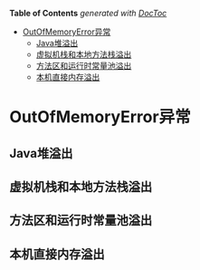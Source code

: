 <!-- START doctoc generated TOC please keep comment here to allow auto update -->
<!-- DON'T EDIT THIS SECTION, INSTEAD RE-RUN doctoc TO UPDATE -->
**Table of Contents**  *generated with [DocToc](https://github.com/thlorenz/doctoc)*

- [OutOfMemoryError异常](#outofmemoryerror%E5%BC%82%E5%B8%B8)
  - [Java堆溢出](#java%E5%A0%86%E6%BA%A2%E5%87%BA)
  - [虚拟机栈和本地方法栈溢出](#%E8%99%9A%E6%8B%9F%E6%9C%BA%E6%A0%88%E5%92%8C%E6%9C%AC%E5%9C%B0%E6%96%B9%E6%B3%95%E6%A0%88%E6%BA%A2%E5%87%BA)
  - [方法区和运行时常量池溢出](#%E6%96%B9%E6%B3%95%E5%8C%BA%E5%92%8C%E8%BF%90%E8%A1%8C%E6%97%B6%E5%B8%B8%E9%87%8F%E6%B1%A0%E6%BA%A2%E5%87%BA)
  - [本机直接内存溢出](#%E6%9C%AC%E6%9C%BA%E7%9B%B4%E6%8E%A5%E5%86%85%E5%AD%98%E6%BA%A2%E5%87%BA)

<!-- END doctoc generated TOC please keep comment here to allow auto update -->

# OutOfMemoryError异常

## Java堆溢出

## 虚拟机栈和本地方法栈溢出

## 方法区和运行时常量池溢出

## 本机直接内存溢出

